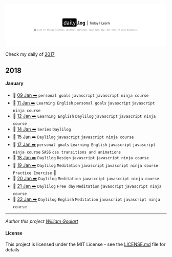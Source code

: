 ![](daily-logo.png)

Check my daily of [2017](https://github.com/wgoulart/dailylog/tree/master/2017/README.md)

## 2018

#### January

* 📑 [09 Jan ➡️](2018/01-Jan/log-09-01-2018.md) `personal goals` `javascript` `javascript ninja course`
* 📑 [11 Jan ➡️](2018/01-Jan/log-11-01-2018.md) `Learning English` `personal goals` `javascript` `javascript ninja course`
* 📑 [12 Jan ➡️](2018/01-Jan/log-12-01-2018.md) `Learning English` `Daylilog` `javascript` `javascript ninja course`
* 📑 [14 Jan ➡️](2018/01-Jan/log-14-01-2018.md) `Series` `Daylilog`
* 📑 [15 Jan ➡️](2018/01-Jan/log-15-01-2018.md) `Daylilog` `javascript` `javascript ninja course`
* 📑 [17 Jan ➡️](2018/01-Jan/log-17-01-2018.md)  `personal goals` `Learning English` `javascript` `javascript ninja course` `SASS` `css transitions and animations`
* 📑 [18 Jan ➡️](2018/01-Jan/log-18-01-2018.md) `Daylilog` `Design` `javascript` `javascript ninja course`
* 📑 [19 Jan ➡️](2018/01-Jan/log-19-01-2018.md) `Daylilog`  `Meditation` `javascript` `javascript ninja course` `Practice Exercise` 🏃
* 📑 [20 Jan ➡️](2018/01-Jan/log-20-01-2018.md) `Daylilog` `Meditation` `javascript` `javascript ninja course`
* 📑 [21 Jan ➡️](2018/01-Jan/log-21-01-2018.md) `Daylilog` `Free day` `Meditation` `javascript` `javascript ninja course`
* 📑 [22 Jan ➡️](2018/01-Jan/log-22-01-2018.md) `Daylilog` `English` `Meditation` `javascript` `javascript ninja course`


---

_Author this project [William Goulart](https://github.com/wgoulart/)_

#### License

This project is licensed under the MIT License - see the [LICENSE.md](LICENSE.md) file for details
